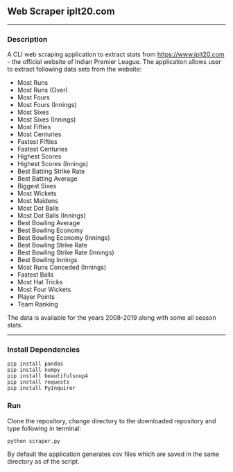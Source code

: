 ## Web Scraper iplt20.com
___

### Description

A CLI web scraping application to extract stats from https://www.iplt20.com - the official website of Indian Premier League.
The application allows user to extract following data sets from the website:
* Most Runs
* Most Runs (Over)
* Most Fours
* Most Fours (Innings)
* Most Sixes
* Most Sixes (Innings)
* Most Fifties
* Most Centuries
* Fastest Fifties
* Fastest Centuries
* Highest Scores
* Highest Scores (Innings)
* Best Batting Strike Rate
* Best Batting Average
* Biggest Sixes
* Most Wickets
* Most Maidens
* Most Dot Balls
* Most Dot Balls (Innings)
* Best Bowling Average
* Best Bowling Economy
* Best Bowling Economy (Innings)
* Best Bowling Strike Rate
* Best Bowling Strike Rate (Innings)
* Best Bowling Innings
* Most Runs Conceded (Innings)
* Fastest Balls
* Most Hat Tricks
* Most Four Wickets
* Player Points
* Team Ranking

The data is available for the years 2008-2019 along with some all season stats.
___
### Install Dependencies
```
pip install pandas
pip install numpy
pip install beautifulsoup4
pip install requests
pip install PyInquirer
```

### Run
Clone the repository, change directory to the downloaded repository and type following in terminal:
```
python scraper.py
```
By default the application generates csv files which are saved in the same directory as of the script.
